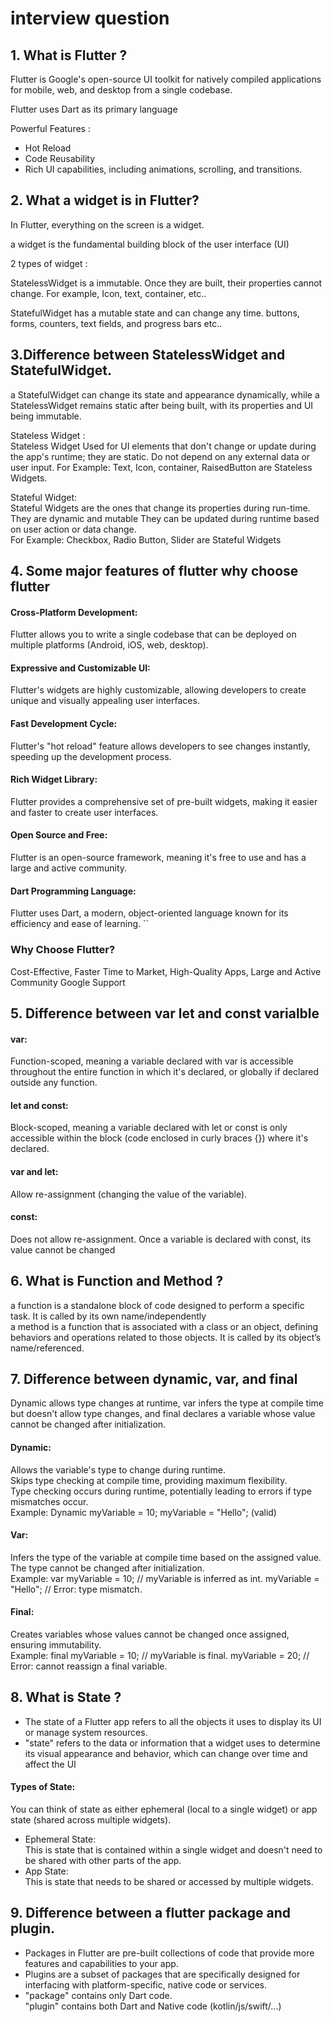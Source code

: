 # interview question


## 1. What is Flutter ?
Flutter is Google's open-source UI toolkit for natively compiled applications for mobile, web, and desktop from a single codebase.

Flutter uses Dart as its primary language

Powerful Features :

- Hot Reload
- Code Reusability
- Rich UI capabilities, including animations, scrolling, and transitions.


## 2. What a widget is in Flutter?
In Flutter, everything on the screen is a widget. 

a widget is the fundamental building block of the user interface (UI)

2 types of widget :

StatelessWidget is a immutable. Once they are built, their properties cannot change. For example, Icon, text, container, etc..

StatefulWidget has a mutable state and can change any time. 
buttons, forms, counters, text fields, and progress bars etc..


## 3.Difference between StatelessWidget and StatefulWidget.
a StatefulWidget can change its state and appearance dynamically, while a StatelessWidget remains static after being built, with its properties and UI being immutable.

Stateless Widget :  
Stateless Widget Used for UI elements that don't change or update during the app's runtime; they are static.
Do not depend on any external data or user input. 
For Example: Text, Icon, container, RaisedButton are Stateless Widgets. 
 
Stateful Widget:  
Stateful Widgets are the ones that change its properties during run-time. They are dynamic and mutable
They can be updated during runtime based on user action or data change.  
For Example: Checkbox, Radio Button, Slider are Stateful Widgets


## 4. Some major features of flutter why choose flutter  
#### Cross-Platform Development:  
Flutter allows you to write a single codebase that can be deployed on multiple platforms (Android, iOS, web, desktop).   
#### Expressive and Customizable UI:  
Flutter's widgets are highly customizable, allowing developers to create unique and visually appealing user interfaces. 
#### Fast Development Cycle:
Flutter's "hot reload" feature allows developers to see changes instantly, speeding up the development process. 
#### Rich Widget Library:
Flutter provides a comprehensive set of pre-built widgets, making it easier and faster to create user interfaces. 
#### Open Source and Free:
Flutter is an open-source framework, meaning it's free to use and has a large and active community. 
#### Dart Programming Language:
Flutter uses Dart, a modern, object-oriented language known for its efficiency and ease of learning. 
``
### Why Choose Flutter?
Cost-Effective,
Faster Time to Market,
High-Quality Apps,
Large and Active Community
Google Support



## 5. Difference between var let and const varialble
#### var:  
Function-scoped, meaning a variable declared with var is accessible throughout the entire function in which it's declared, or globally if declared outside any function.  
#### let and const:  
Block-scoped, meaning a variable declared with let or const is only accessible within the block (code enclosed in curly braces {}) where it's declared.  

#### var and let: 
Allow re-assignment (changing the value of the variable).  
#### const: 
Does not allow re-assignment. Once a variable is declared with const, its value cannot be changed


## 6. What is Function and Method ?
a function is a standalone block of code designed to perform a specific task. It is called by its own name/independently   
a method is a function that is associated with a class or an object, defining behaviors and operations related to those objects. It is called by its object’s name/referenced.


## 7. Difference between dynamic, var, and final
Dynamic allows type changes at runtime, var infers the type at compile time but doesn't allow type changes, and final declares a variable whose value cannot be changed after initialization.  
#### Dynamic:  
Allows the variable's type to change during runtime.   
Skips type checking at compile time, providing maximum flexibility.   
Type checking occurs during runtime, potentially leading to errors if type mismatches occur.   
Example:  Dynamic myVariable = 10; myVariable = "Hello"; (valid)  
#### Var:  
Infers the type of the variable at compile time based on the assigned value. 
The type cannot be changed after initialization.  
Example: var myVariable = 10; // myVariable is inferred as int. myVariable = "Hello"; // Error: type mismatch.  
#### Final:  
Creates variables whose values cannot be changed once assigned, ensuring immutability.  
Example: final myVariable = 10; // myVariable is final. myVariable = 20; // Error: cannot reassign a final variable. 


## 8. What is State ?
- The state of a Flutter app refers to all the objects it uses to display its UI or manage system resources.  
- "state" refers to the data or information that a widget uses to determine its visual appearance and behavior, which can change over time and affect the UI
#### Types of State:
You can think of state as either ephemeral (local to a single widget) or app state (shared across multiple widgets).  
- Ephemeral State:  
This is state that is contained within a single widget and doesn't need to be shared with other parts of the app. 
- App State:  
This is state that needs to be shared or accessed by multiple widgets. 


## 9. Difference between a flutter package and plugin.
- Packages in Flutter are pre-built collections of code that provide more features and capabilities to your app.
- Plugins are a subset of packages that are specifically designed for interfacing with platform-specific, native code or services.  
- "package" contains only Dart code.  
"plugin" contains both Dart and Native code (kotlin/js/swift/...)
